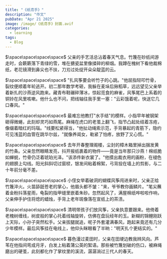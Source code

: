 ```yaml
---
title: "《纸鸢手》"
description: "作文"
pubDate: "Apr 21 2025"
image: /image/《纸鸢手》封面.avif
categories:
  - learning
tags:
  - Blog
---
```


$\space\space\space\space$ 父亲的手艺活总沾着春天气息。竹篾在砂纸间游走时，会簌簌落下青绿的雪，堆在搪瓷盆里像揉碎的柳烟。我蹲在槐树下看他裁棉纸，老花镜滑到鼻尖也不扶，刀刃过处绽开朵朵靛蓝的云。

$\space\space\space\space$ "扎风筝要会听竹子的心跳。"他屈指轻叩竹骨，裂纹便顺着年轮逃开。初二那年数学考砸，我躲在麦垛后揪稻草，远远望见父亲举着新扎的沙燕逆风跑来。藏青布鞋碾碎薄冰，惊起觅食的麻雀，风筝尾巴上系着的铜铃在风里咳嗽。他什么也不问，把线轴往我手里一塞："云彩饿着呢，快送它几口春风。"

$\space\space\space\space$ 最难忘他教打"水手结"的模样。小指早年被钢架砸得微蜷，此刻却灵巧如燕尾。麻绳在虎口的老茧上翻飞，指节凸起处结着冻疮，像缀着暗红的玛瑙。"线要松紧得当，"他扯动绳索示范，手背暴起的青筋下，隐约可见浅蓝的血管在跳华尔兹，"就像养闺女，勒紧了怕疼，放野了又心慌。"

$\space\space\space\space$ 去年开春整理阁楼，尘封的樟木箱里掉出捆发黄的竹条。父亲忽然眼睛发亮，抖开报纸裹着的物件——竟是当年那只沙燕！棉纸脆如蝉蜕，竹骨仍泛着琥珀光泽。"该添件新衣裳了。"他摸出裁衣用的画粉，在褪色的翅膀上勾线。阳光斜斜切过窗棂，银发间粘着棉絮，弓背投在墙上的剪影，与二十年前分毫不差。

$\space\space\space\space$ 小侄女举着破洞的蝴蝶风筝闯进来时，父亲正给竹篾淬火。火苗舔舐苍老的掌心，他眉头都不皱："来，爷爷教你画鳞片。"笔尖蘸着金粉抖落星雨，龟裂的指甲缝里嵌着朱砂。忽然起风了，满屋棉纸哗啦啦作响，父亲伸手护住将熄的蜡烛，手背上老年斑像落在宣纸上的茶渍。

$\space\space\space\space$ 清明带孩子们放风筝，父亲执意要跟来。他倚着老槐树缠线，树皮般的掌心托着线轴旋转，仿佛在盘玩经年的玉。新糊的锦鲤刚跃上天际，小孙子突然松手。父亲拔腿就追，呢子外套灌满春风，跑起来竟还有几分少年模样。最后风筝挂在电线上，他仰头眯眼看了半晌："明天扎个更结实的。"

$\space\space\space\space$ 暮色漫过麦田时，父亲在田埂边教我辨风向。芦苇在他指间弯成月牙，白发上粘着蒲公英的絮语。那些被竹篾划破的伤口，被麻绳磨出的硬茧，此刻都化作了掌纹里的溪流，潺潺淌过三代人的春天。